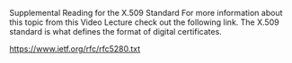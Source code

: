Supplemental Reading for the X.509 Standard
For more information about this topic from this Video Lecture check out the following link. The X.509 standard is what defines the format of digital certificates.

https://www.ietf.org/rfc/rfc5280.txt